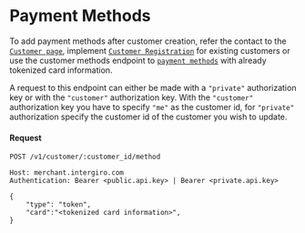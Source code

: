 # Payment Methods
To add payment methods after customer creation, refer the contact to the [`Customer page`](../customer-page.html#customer-page), implement [`Customer Registration`](./customer-registration.html#customer-registration) for existing customers or use the customer methods endpoint to [`payment methods`](../reference/customer.html#customermethod) with already tokenized card information.

A request to this endpoint can either be made with a `"private"` authorization key or with the `"customer"` authorization key. 
With the `"customer"` authorization key you have to specify `"me"` as the customer id, for `"private"` authorization specify the customer id of the customer you wish to update.

#### Request
```{1}
POST /v1/customer/:customer_id/method

Host: merchant.intergiro.com
Authentication: Bearer <public.api.key> | Bearer <private.api.key>

{
    "type": "token",
    "card":"<tokenized card information>",
}
```
